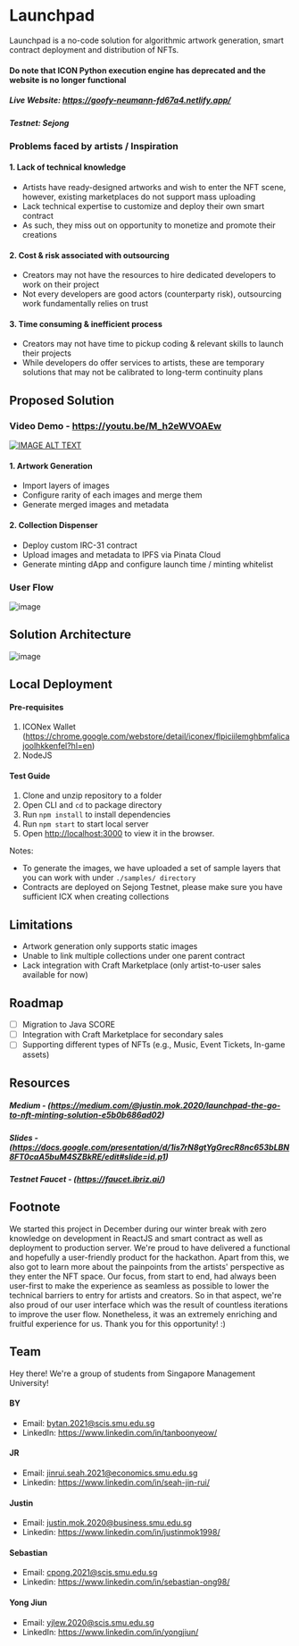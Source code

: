 # Launchpad
Launchpad is a no-code solution for algorithmic artwork generation, smart contract deployment and distribution of NFTs. 

#### **Do note that ICON Python execution engine has deprecated and the website is no longer functional**

##### Live Website: https://goofy-neumann-fd67a4.netlify.app/
##### Testnet: Sejong

### Problems faced by artists / Inspiration
#### 1. Lack of technical knowledge
- Artists have ready-designed artworks and wish to enter the NFT scene, however, existing marketplaces do not support mass uploading
- Lack technical expertise to customize and deploy their own smart contract
- As such, they miss out on opportunity to monetize and promote their creations
#### 2. Cost & risk associated with outsourcing
- Creators may not have the resources to hire dedicated developers to work on their project
- Not every developers are good actors (counterparty risk), outsourcing work fundamentally relies on trust
#### 3. Time consuming & inefficient process
- Creators may not have time to pickup coding & relevant skills to launch their projects
- While developers do offer services to artists, these are temporary solutions that may not be calibrated to long-term continuity plans

## Proposed Solution
### Video Demo - https://youtu.be/M_h2eWVOAEw
[![IMAGE ALT TEXT](http://img.youtube.com/vi/M_h2eWVOAEw/0.jpg)](http://www.youtube.com/watch?v=M_h2eWVOAEw "Launchpad - Devera Blockathon")

#### 1. Artwork Generation
- Import layers of images
- Configure rarity of each images and merge them
- Generate merged images and metadata 

#### 2. Collection Dispenser
- Deploy custom IRC-31 contract
- Upload images and metadata to IPFS via Pinata Cloud
- Generate minting dApp and configure launch time / minting whitelist

### User Flow
![image](https://user-images.githubusercontent.com/9499796/151764300-592fb0d2-bfac-4e76-965a-875a925bc104.png)

## Solution Architecture
![image](https://user-images.githubusercontent.com/9499796/151760000-ebfbbe44-6e97-463b-8e8e-13addd2d7a8d.png)

## Local Deployment
#### Pre-requisites
1. ICONex Wallet (https://chrome.google.com/webstore/detail/iconex/flpiciilemghbmfalicajoolhkkenfel?hl=en)
2. NodeJS

#### Test Guide
1. Clone and unzip repository to a folder
2. Open CLI and ```cd``` to package directory
3. Run ```npm install``` to install dependencies 
4. Run ```npm start``` to start local server
5. Open [http://localhost:3000](http://localhost:3000) to view it in the browser.

Notes:
- To generate the images, we have uploaded a set of sample layers that you can work with under ```./samples/ directory```
- Contracts are deployed on Sejong Testnet, please make sure you have sufficient ICX when creating collections

## Limitations
- Artwork generation only supports static images
- Unable to link multiple collections under one parent contract
- Lack integration with Craft Marketplace (only artist-to-user sales available for now)

## Roadmap
- [ ] Migration to Java SCORE
- [ ] Integration with Craft Marketplace for secondary sales
- [ ] Supporting different types of NFTs (e.g., Music, Event Tickets, In-game assets)

## Resources
##### Medium - (https://medium.com/@justin.mok.2020/launchpad-the-go-to-nft-minting-solution-e5b0b686ad02)

##### Slides - (https://docs.google.com/presentation/d/1is7rN8gtYgGrecR8nc653bLBN8FT0caA5buM4SZBkRE/edit#slide=id.p1)

##### Testnet Faucet - (https://faucet.ibriz.ai/)

## Footnote
We started this project in December during our winter break with zero knowledge on development in ReactJS and smart contract as well as deployment to production server. We're proud to have delivered a functional and hopefully a user-friendly product for the hackathon. Apart from this, we also got to learn more about the painpoints from the artists' perspective as they enter the NFT space. Our focus, from start to end, had always been user-first to make the experience as seamless as possible to lower the technical barriers to entry for artists and creators. So in that aspect, we're also proud of our user interface which was the result of countless iterations to improve the user flow. 
Nonetheless, it was an extremely enriching and fruitful experience for us. Thank you for this opportunity! :)

## Team
Hey there! We're a group of students from Singapore Management University!

#### BY
* Email: bytan.2021@scis.smu.edu.sg
* LinkedIn: https://www.linkedin.com/in/tanboonyeow/

#### JR
* Email: jinrui.seah.2021@economics.smu.edu.sg
* Linkedin: https://www.linkedin.com/in/seah-jin-rui/

#### Justin
* Email: justin.mok.2020@business.smu.edu.sg
* Linkedin: https://www.linkedin.com/in/justinmok1998/

#### Sebastian
* Email: cpong.2021@scis.smu.edu.sg
* Linkedin: https://www.linkedin.com/in/sebastian-ong98/

#### Yong Jiun
* Email: yjlew.2020@scis.smu.edu.sg
* LinkedIn: https://www.linkedin.com/in/yongjiun/
